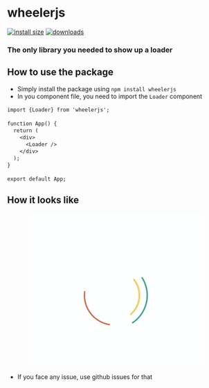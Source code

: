 # wheelerjs
[![install size](https://packagephobia.com/badge?p=wheelerjs@1.0.2)](https://packagephobia.com/result?p=wheelerjs@1.0.2)
[![downloads](https://img.shields.io/npm/dt/wheelerjs.svg)](https://www.npmjs.com/package/wheelerjs)

### The only library you needed to show up a loader

## How to use the package

* Simply install the package using `npm install wheelerjs`
* In you component file, you need to import the `Loader` component

```
import {Loader} from 'wheelerjs';

function App() {
  return (
    <div>
      <Loader />
    </div>
  );
}

export default App;
```
## How it looks like

<p align="center">
  <img src="https://github.com/suyashpatil78/wheelerjs/blob/main/assets/demo.gif" />
</p>

* If you face any issue, use github issues for that
